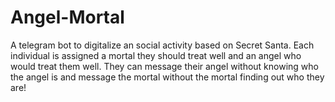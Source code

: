 # Angel-Mortal
A telegram bot to digitalize an social activity based on Secret Santa. Each individual is assigned a mortal they should treat well and an angel who would treat them well. They can message their angel without knowing who the angel is and message the mortal without the mortal finding out who they are!
